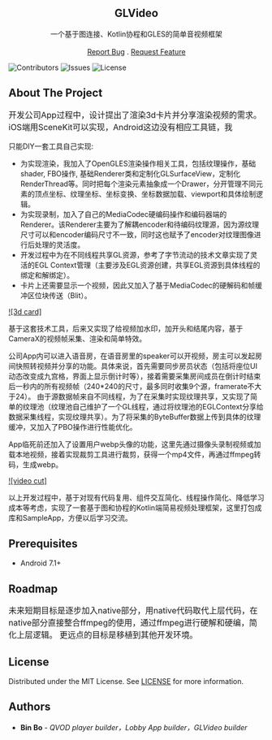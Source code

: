 <p align="center">
  <h2 align="center">GLVideo</h3>

  <p align="center">
    一个基于图连接、Kotlin协程和GLES的简单音视频框架
    <br/>
    <br/>
    <a href="https://github.com/bigbugbb/glvideo/issues">Report Bug</a>
    .
    <a href="https://github.com/bigbugbb/glvideo/issues">Request Feature</a>
  </p>
</p>

![Contributors](https://img.shields.io/github/contributors/bigbugbb/glvideo?color=dark-green) ![Issues](https://img.shields.io/github/issues/bigbugbb/glvideo) ![License](https://img.shields.io/github/license/bigbugbb/glvideo)

## About The Project

<p style="font-size: 16px;">
开发公司App过程中，设计提出了渲染3d卡片并分享渲染视频的需求。iOS端用SceneKit可以实现，Android这边没有相应工具链，我

只能DIY一套工具自己实现:

* 为实现渲染，我加入了OpenGLES渲染操作相关工具，包括纹理操作，基础shader, FBO操作, 基础Renderer类和定制化GLSurfaceView，定制化RenderThread等。同时把每个渲染元素抽象成一个Drawer，分开管理不同元素的顶点坐标、纹理坐标、坐标变换、坐标数据加载、viewport和具体绘制逻辑。
* 为实现录制，加入了自己的MediaCodec硬编码操作和编码器端的Renderer。该Renderer主要为了解耦encoder和待编码纹理源，因为源纹理尺寸可以和encoder编码尺寸不一致，同时这也赋予了encoder对纹理图像进行后处理的灵活度。
* 开发过程中为在不同线程共享GL资源，参考了字节流动的技术文章实现了灵活的EGL Context管理（主要涉及EGL资源创建，共享EGL资源到具体线程的绑定和解绑定）。
* 卡片上还需要显示一个视频，因此又加入了基于MediaCodec的硬解码和帧缓冲区位块传送（Blit）。

[![3d card]](https://github.com/bigbugbb/glvideo/assets/5157712/f2e332e8-b4ce-4806-90b7-63b64bf2d8d3)

基于这套技术工具，后来又实现了给视频加水印，加开头和结尾内容，基于CameraX的视频帧采集、渲染和简单特效。

公司App内可以进入语音房，在语音房里的speaker可以开视频，房主可以发起房间快照转视频并分享的功能。具体来说，首先需要同步房员状态（包括将座位UI动态改变成九宫格，界面上显示倒计时等），接着需要采集房间成员在倒计时结束后一秒内的所有视频帧（240*240的尺寸，最多同时收集9个源，framerate不大于24）。
由于源数据帧来自不同线程，为了在采集时实现纹理共享，又实现了简单的纹理池（纹理池自己维护了一个GL线程，通过将纹理池的EGLContext分享给数据采集线程，实现纹理共享）。为了将采集的ByteBuffer数据上传到具体的纹理缓冲，又加入了PBO操作进行性能优化。

App临死前还加入了设置用户webp头像的功能，这里先通过摄像头录制视频或加载本地视频，接着实现裁剪工具进行裁剪，获得一个mp4文件，再通过ffmpeg转码，生成webp。

[![video cut]](https://github.com/bigbugbb/glvideo/assets/5157712/14f5bc9c-e5e2-4534-abaa-50fdb33230bb)

以上开发过程中，基于对现有代码复用、组件交互简化、线程操作简化、降低学习成本等考虑，实现了一套基于图和协程的Kotlin端简易视频处理框架，这里打包成库和SampleApp，方便以后学习交流。
</p>

## Prerequisites

* Android 7.1+

## Roadmap

<p style="font-size: 16px;">
未来短期目标是逐步加入native部分，用native代码取代上层代码，在native部分直接整合ffmpeg的使用，通过ffmpeg进行硬解和硬编，简化上层逻辑。
更远点的目标是移植到其他开发环境。
</p>

## License

Distributed under the MIT License. See [LICENSE](https://github.com/bigbugbb/glvideo/blob/master/LICENSE.md) for more information.

## Authors

* **Bin Bo** - *QVOD player builder，Lobby App builder，GLVideo builder*
